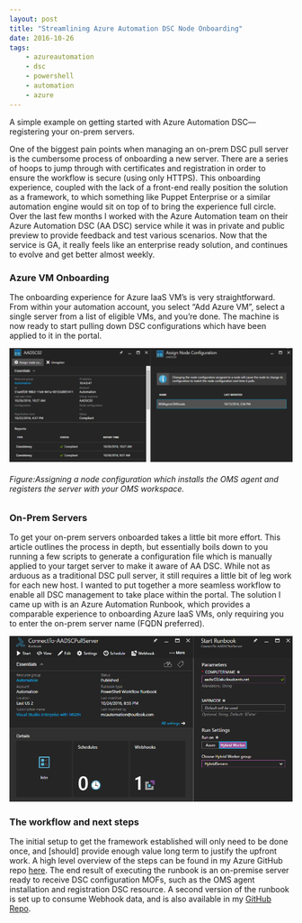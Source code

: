 ```yaml
---
layout: post
title: "Streamlining Azure Automation DSC Node Onboarding"
date: 2016-10-26
tags:
    - azureautomation
    - dsc
    - powershell
    - automation
    - azure
---
```


A simple example on getting started with Azure Automation DSC— registering your on-prem servers.

One of the biggest pain points when managing an on-prem DSC pull server is the cumbersome process of onboarding a new server. There are a series of hoops to jump through with certificates and registration in order to ensure the workflow is secure (using only HTTPS). This onboarding experience, coupled with the lack of a front-end really position the solution as a framework, to which something like Puppet Enterprise or a similar automation engine would sit on top of to bring the experience full circle. Over the last few months I worked with the Azure Automation team on their Azure Automation DSC (AA DSC) service while it was in private and public preview to provide feedback and test various scenarios. Now that the service is GA, it really feels like an enterprise ready solution, and continues to evolve and get better almost weekly.

###  Azure VM Onboarding
The onboarding experience for Azure IaaS VM’s is very straightforward. From within your automation account, you select “Add Azure VM”, select a single server from a list of eligible VMs, and you’re done. The machine is now ready to start pulling down DSC configurations which have been applied to it in the portal.

![Azure VM Onboarding Experience](assets/posts/2016-10-26-StreamliningAADSCOnboarding/01.png)

###### *Figure:Assigning a node configuration which installs the OMS agent and registers the server with your OMS workspace.*
### On-Prem Servers
To get your on-prem servers onboarded takes a little bit more effort. This article outlines the process in depth, but essentially boils down to you running a few scripts to generate a configuration file which is manually applied to your target server to make it aware of AA DSC. While not as arduous as a traditional DSC pull server, it still requires a little bit of leg work for each new host. I wanted to put together a more seamless workflow to enable all DSC management to take place within the portal. The solution I came up with is an Azure Automation Runbook, which provides a comparable experience to onboarding Azure IaaS VMs, only requiring you to enter the on-prem server name (FQDN preferred).

![Onboarding with runbook](assets/posts/2016-10-26-StreamliningAADSCOnboarding/02.png)

### The workflow and next steps
The initial setup to get the framework established will only need to be done once, and [should] provide enough value long term to justify the upfront work. A high level overview of the steps can be found in my Azure GitHub repo [here](https://github.com/marcusclayton/azure/tree/master/AA-DSC/ConnectTo-AADSCPullServer "Repo"). The end result of executing the runbook is an on-premise server ready to receive DSC configuration MOFs, such as the OMS agent installation and registration DSC resource. A second version of the runbook is set up to consume Webhook data, and is also available in my [GitHub Repo](https://github.com/marcusclayton/azure/tree/master/AA-DSC/ConnectTo-AADSCPullServer-Webhook "Repo").
